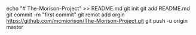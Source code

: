 echo "# The-Morison-Project" >> README.md
git init
git add README.md
git commit -m "first commit"
git remot add orgin https://github.com/mcmiorison/The-Morison-Project.git
git push -u origin master
